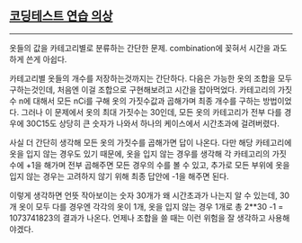 ## [코딩테스트 연습 의상](https://school.programmers.co.kr/learn/courses/30/lessons/42578)

---

옷들의 값을 카테고리별로 분류하는 간단한 문제. combination에 꽂혀서 시간을 과도하게 쓴게 아쉽다.

카테고리별 옷들의 개수를 저장하는것까지는 간단하다. 다음은 가능한 옷의 조합을 모두 구하는것인데, 처음엔 이걸 조합으로 구현해보려고 시간을 잡아먹었다. 카테고리의 가짓수 n에 대해서 모든 nCi를 구해 옷의 가짓수값과 곱해가며 최종 개수를 구하는 방법이었다. 그러나 이 문제에서 옷의 최대 가짓수는 30인데, 모든 옷의 카테고리가 전부 다를 경우에 30C15도 상당히 큰 숫자가 나와서 하나의 케이스에서 시간초과에 걸려버렸다.

사실 더 간단히 생각해 모든 옷의 가짓수를 곱해가면 답이 나온다. 다만 해당 카테고리에 옷을 입지 않는 경우도 있기 때문에, 옷을 입지 않는 경우를 생각해 각 카테고리의 가짓수에 +1을 해가며 전부 곱해주면 모든 경우의 수를 볼 수 있고, 추가로 모든 부위에 옷을 입지 않는 경우는 고려하지 않기 위해 최종 답안에 -1을 해주면 된다.

이렇게 생각하면 언뜻 작아보이는 숫자 30개가 왜 시간초과가 나는지 알 수 있는데, 30개 옷이 모두 다를 경우엔 각각의 옷이 1개, 옷을 입지 않는 경우 1개로 총 2\*\*30 -1 = 1073741823의 결과가 나온다. 언제나 조합을 쓸 때는 이런 위험을 잘 생각하고 사용해야겠다.
